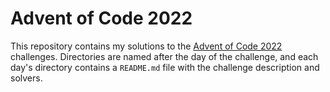 # Advent of Code 2022

This repository contains my solutions to the [Advent of Code 2022](https://adventofcode.com/2022) challenges. Directories are named after the day of the challenge, and each day's directory contains a `README.md` file with the challenge description and solvers.
